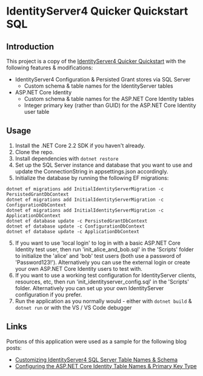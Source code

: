 # IdentityServer4 Quicker Quickstart SQL

## Introduction
This project is a copy of the [IdentityServer4 Quicker Quickstart](https://github.com/pfbrowning/identityserver4-quicker-quickstart) with the following features & modifications:
* IdentityServer4 Configuration & Persisted Grant stores via SQL Server
    * Custom schema & table names for the IdentityServer tables
* ASP.NET Core Identity
    * Custom schema & table names for the ASP.NET Core Identity tables
    * Integer primary key (rather than GUID) for the ASP.NET Core Identity user table

## Usage
1. Install the .NET Core 2.2 SDK if you haven't already.
2. Clone the repo.
3. Install dependencies with `dotnet restore`
4. Set up the SQL Server instance and database that you want to use and update the ConnectionString in appsettings.json accordingly.
5. Initialize the database by running the following EF migrations:
```
dotnet ef migrations add InitialIdentityServerMigration -c PersistedGrantDbContext
dotnet ef migrations add InitialIdentityServerMigration -c ConfigurationDbContext
dotnet ef migrations add InitialIdentityServerMigration -c ApplicationDbContext
dotnet ef database update -c PersistedGrantDbContext
dotnet ef database update -c ConfigurationDbContext
dotnet ef database update -c ApplicationDbContext
```
5. If you want to use 'local login' to log in with a basic ASP.NET Core Identity test user, then run 'init_alice_and_bob.sql' in the 'Scripts' folder
to initialize the 'alice' and 'bob' test users (both use a password of 'Password123!').  Alternatively you can use the external login or create your own ASP.NET Core Identity users to test with.
6. If you want to use a working test configuration for IdentityServer clients, resources, etc, then run 'init_identityserver_config.sql' in the 'Scripts' folder.  Alternatively you can set up your own IdentityServer configuration if you prefer.
7. Run the application as you normally would - either with `dotnet build` & `dotnet run` or with the VS / VS Code debugger

## Links
Portions of this application were used as a sample for the following blog posts:
* [Customizing IdentityServer4 SQL Server Table Names & Schema](https://browninglogic.com/2018/12/21/customizing-identityserver4-sql-server-table-names-schema/)
* [Configuring the ASP.NET Core Identity Table Names & Primary Key Type](https://browninglogic.com/2018/12/20/customizing-the-asp-net-core-identity-table-names-and-primary-key-type/)
